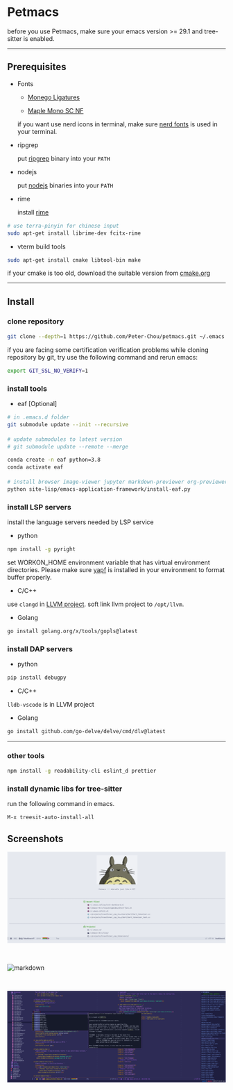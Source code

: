 # Petmacs

before you use Petmacs, make sure your emacs version >= 29.1 and tree-sitter is enabled.

---

## Prerequisites

- Fonts

  - [Monego Ligatures](https://github.com/cseelus/monego)

  - [Maple Mono SC NF](https://gitee.com/subframe7536/Maple/releases)

  if you want use nerd icons in terminal, make sure [nerd fonts](https://github.com/ryanoasis/nerd-fonts) is used in your terminal.

- ripgrep

  put [ripgrep](https://github.com/BurntSushi/ripgrep) binary into your `PATH`

- nodejs

  put [nodejs](https://nodejs.org) binaries into your `PATH`

- rime

  install [rime](https://github.com/rime/librime)

``` bash
# use terra-pinyin for chinese input
sudo apt-get install librime-dev fcitx-rime
```

- vterm build tools

``` bash
sudo apt-get install cmake libtool-bin make
```

if your cmake is too old, download the suitable version from [cmake.org](https://cmake.org/download/)

---

## Install

### clone repository

```bash
git clone --depth=1 https://github.com/Peter-Chou/petmacs.git ~/.emacs.d
```

if you are facing some certification verification problems while cloning repository by git,
try use the following command and rerun emacs:

``` bash
export GIT_SSL_NO_VERIFY=1
```

### install tools

- eaf [Optional]

``` bash
# in .emacs.d folder
git submodule update --init --recursive

# update submodules to latest version
# git submodule update --remote --merge
```

``` bash
conda create -n eaf python=3.8
conda activate eaf

# install browser image-viewer jupyter markdown-previewer org-previewer pdf-viewer git
python site-lisp/emacs-application-framework/install-eaf.py
```

### install LSP servers

install the language servers needed by LSP service

- python

``` sh
npm install -g pyright
```

set WORKON_HOME environment variable that has virtual environment directories.
Please make sure [yapf](https://github.com/google/yapf) is installed in your environment to format buffer properly.

- C/C++

use `clangd` in [LLVM project](https://github.com/llvm/llvm-project). soft link llvm project to `/opt/llvm`.

- Golang

``` bash
go install golang.org/x/tools/gopls@latest
```

### install DAP servers

- python

``` bash
pip install debugpy
```

- C/C++

`lldb-vscode` is in LLVM project

- Golang

``` bash
go install github.com/go-delve/delve/cmd/dlv@latest
```

---

### other tools

``` bash
npm install -g readability-cli eslint_d prettier
```


### install dynamic libs for tree-sitter

run the following command in emacs.

``` emacs-lisp
M-x treesit-auto-install-all
```

## Screenshots

![dashboard](./data/pics/dashboard.png)

<br>

![markdown](./data/pics/markdown.png)

<br>

![elisp](./data/pics/elisp.png)
